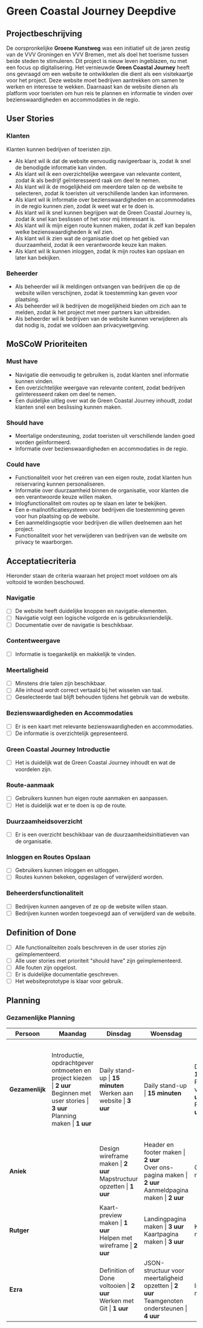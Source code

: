 # Green Coastal Journey Deepdive

## Projectbeschrijving

De oorspronkelijke **Groene Kunstweg** was een initiatief uit de jaren zestig van de VVV Groningen en VVV Bremen, met als doel het toerisme tussen beide steden te stimuleren. Dit project is nieuw leven ingeblazen, nu met een focus op digitalisering. Het vernieuwde **Green Coastal Journey** heeft ons gevraagd om een website te ontwikkelen die dient als een visitekaartje voor het project. Deze website moet bedrijven aantrekken om samen te werken en interesse te wekken. Daarnaast kan de website dienen als platform voor toeristen om hun reis te plannen en informatie te vinden over bezienswaardigheden en accommodaties in de regio.

## User Stories

### Klanten

Klanten kunnen bedrijven of toeristen zijn.

- Als klant wil ik dat de website eenvoudig navigeerbaar is, zodat ik snel de benodigde informatie kan vinden.
- Als klant wil ik een overzichtelijke weergave van relevante content, zodat ik als bedrijf geïnteresseerd raak om deel te nemen.
- Als klant wil ik de mogelijkheid om meerdere talen op de website te selecteren, zodat ik toeristen uit verschillende landen kan informeren.
- Als klant wil ik informatie over bezienswaardigheden en accommodaties in de regio kunnen zien, zodat ik weet wat er te doen is.
- Als klant wil ik snel kunnen begrijpen wat de Green Coastal Journey is, zodat ik snel kan beslissen of het voor mij interessant is.
- Als klant wil ik mijn eigen route kunnen maken, zodat ik zelf kan bepalen welke bezienswaardigheden ik wil zien.
- Als klant wil ik zien wat de organisatie doet op het gebied van duurzaamheid, zodat ik een verantwoorde keuze kan maken.
- Als klant wil ik kunnen inloggen, zodat ik mijn routes kan opslaan en later kan bekijken.

### Beheerder

- Als beheerder wil ik meldingen ontvangen van bedrijven die op de website willen verschijnen, zodat ik toestemming kan geven voor plaatsing.
- Als beheerder wil ik bedrijven de mogelijkheid bieden om zich aan te melden, zodat ik het project met meer partners kan uitbreiden.
- Als beheerder wil ik bedrijven van de website kunnen verwijderen als dat nodig is, zodat we voldoen aan privacywetgeving.

## MoSCoW Prioriteiten

### Must have

- Navigatie die eenvoudig te gebruiken is, zodat klanten snel informatie kunnen vinden.
- Een overzichtelijke weergave van relevante content, zodat bedrijven geïnteresseerd raken om deel te nemen.
- Een duidelijke uitleg over wat de Green Coastal Journey inhoudt, zodat klanten snel een beslissing kunnen maken.

### Should have

- Meertalige ondersteuning, zodat toeristen uit verschillende landen goed worden geïnformeerd.
- Informatie over bezienswaardigheden en accommodaties in de regio.

### Could have

- Functionaliteit voor het creëren van een eigen route, zodat klanten hun reiservaring kunnen personaliseren.
- Informatie over duurzaamheid binnen de organisatie, voor klanten die een verantwoorde keuze willen maken.
- Inlogfunctionaliteit om routes op te slaan en later te bekijken.
- Een e-mailnotificatiesysteem voor bedrijven die toestemming geven voor hun plaatsing op de website.
- Een aanmeldingsoptie voor bedrijven die willen deelnemen aan het project.
- Functionaliteit voor het verwijderen van bedrijven van de website om privacy te waarborgen.

## Acceptatiecriteria

Hieronder staan de criteria waaraan het project moet voldoen om als voltooid te worden beschouwd.

### Navigatie

- [ ] De website heeft duidelijke knoppen en navigatie-elementen.
- [ ] Navigatie volgt een logische volgorde en is gebruiksvriendelijk.
- [ ] Documentatie over de navigatie is beschikbaar.

### Contentweergave

- [ ] Informatie is toegankelijk en makkelijk te vinden.

### Meertaligheid

- [ ] Minstens drie talen zijn beschikbaar.
- [ ] Alle inhoud wordt correct vertaald bij het wisselen van taal.
- [ ] Geselecteerde taal blijft behouden tijdens het gebruik van de website.

### Bezienswaardigheden en Accommodaties

- [ ] Er is een kaart met relevante bezienswaardigheden en accommodaties.
- [ ] De informatie is overzichtelijk gepresenteerd.

### Green Coastal Journey Introductie

- [ ] Het is duidelijk wat de Green Coastal Journey inhoudt en wat de voordelen zijn.

### Route-aanmaak

- [ ] Gebruikers kunnen hun eigen route aanmaken en aanpassen.
- [ ] Het is duidelijk wat er te doen is op de route.

### Duurzaamheidsoverzicht

- [ ] Er is een overzicht beschikbaar van de duurzaamheidsinitiatieven van de organisatie.

### Inloggen en Routes Opslaan

- [ ] Gebruikers kunnen inloggen en uitloggen.
- [ ] Routes kunnen bekeken, opgeslagen of verwijderd worden.

### Beheerdersfunctionaliteit

- [ ] Bedrijven kunnen aangeven of ze op de website willen staan.
- [ ] Bedrijven kunnen worden toegevoegd aan of verwijderd van de website.

## Definition of Done

- [ ] Alle functionaliteiten zoals beschreven in de user stories zijn geïmplementeerd.
- [ ] Alle user stories met prioriteit "should have" zijn geïmplementeerd.
- [ ] Alle fouten zijn opgelost.
- [ ] Er is duidelijke documentatie geschreven.
- [ ] Het websiteprototype is klaar voor gebruik.

## Planning

### Gezamenlijke Planning

| Persoon | Maandag | Dinsdag | Woensdag | Donderdag | Vrijdag |
|---------|---------|---------|----------|-----------|---------|
| **Gezamenlijk** | Introductie, opdrachtgever ontmoeten en project kiezen \| **2 uur** <br> Beginnen met user stories \| **3 uur** <br> Planning maken \| **1 uur** | Daily stand-up \| **15 minuten** <br> Werken aan website \| **3 uur** | Daily stand-up \| **15 minuten** | Daily stand-up \| **15 minuten** <br> Presentatie voorbereiden \| **1 uur** <br> Reservetijd \| **3 uur** | Daily stand-up \| **15 minuten** <br> Presentatie geven \| **15 minuten** <br> Andere presentaties bijwonen \| **3 uur** <br> Reflecteren op project \| **1 uur** |
| **Aniek** | | Design wireframe maken \| **2 uur** <br> Mapstructuur opzetten \| **1 uur** | Header en footer maken \| **2 uur** <br> Over ons-pagina maken \| **2 uur** <br> Aanmeldpagina maken \| **2 uur** | Contactformulier maken \| **2 uur** |
| **Rutger** | | Kaart-preview maken \| **1 uur** <br> Helpen met wireframe \| **2 uur** | Landingpagina maken \| **3 uur** <br> Kaartpagina maken \| **3 uur** | Kaart interactief maken \| **2 uur** |
| **Ezra** | | Definition of Done voltooien \| **2 uur** <br> Werken met Git \| **1 uur** | JSON-structuur voor meertaligheid opzetten \| **2 uur** <br> Teamgenoten ondersteunen \| **4 uur** | Inlogpagina maken \| **2 uur** |
